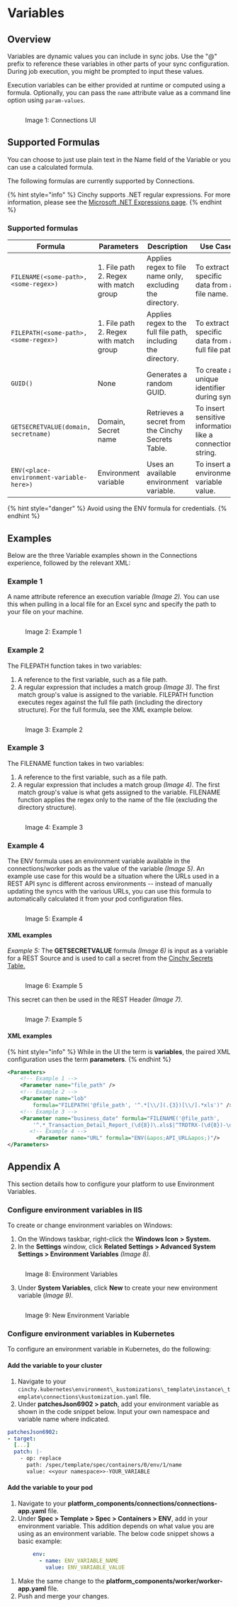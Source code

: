 # Variables

## Overview

Variables are dynamic values you can include in sync jobs. Use the "@" prefix to reference these variables in other parts of your sync configuration. During job execution, you might be prompted to input these values.

Execution variables can be either provided at runtime or computed using a formula. Optionally, you can pass the `name` attribute value as a command line option using `param-values`.

<figure><img src="../../../.gitbook/assets/image (9) (1).png" alt=""><figcaption><p>Image 1: Connections UI</p></figcaption></figure>

## Supported Formulas

You can choose to just use plain text in the Name field of the Variable or you can use a calculated formula.

The following formulas are currently supported by Connections.

{% hint style="info" %}
Cinchy supports .NET regular expressions. For more information, please see the [Microsoft .NET Expressions page](https://learn.microsoft.com/en-us/dotnet/standard/base-types/regular-expressions).
{% endhint %}


### Supported formulas

| Formula | Parameters | Description | Use Case |
| ------- | ---------- | ----------- | -------- |
| `FILENAME(<some-path>, <some-regex>)` | 1. File path<br>2. Regex with match group | Applies regex to file name only, excluding the directory. | To extract specific data from a file name. |
| `FILEPATH(<some-path>, <some-regex>)` | 1. File path<br>2. Regex with match group | Applies regex to the full file path, including the directory. | To extract specific data from a full file path. |
| `GUID()` | None | Generates a random GUID. | To create a unique identifier during sync. |
| `GETSECRETVALUE(domain, secretname)` | Domain, Secret name | Retrieves a secret from the Cinchy Secrets Table. | To insert sensitive information like a connection string. |
| `ENV(<place-environment-variable-here>)` | Environment variable | Uses an available environment variable. | To insert an environment variable value. |


{% hint style="danger" %}
Avoid using the ENV formula for credentials.
{% endhint %}

## Examples

Below are the three Variable examples shown in the Connections experience, followed by the relevant XML:

### Example 1

A name attribute reference an execution variable _(Image 2)._ You can use this when pulling in a local file for an Excel sync and specify the path to your file on your machine.

<figure><img src="../../../.gitbook/assets/image (364).png" alt=""><figcaption><p>Image 2: Example 1</p></figcaption></figure>

### Example 2

The FILEPATH function takes in two variables: 

1. A reference to the first variable, such as a file path.
2. A regular expression that includes a match group _(Image 3)_. The first match group's value is assigned to the variable. FILEPATH function executes regex against the full file path (including the directory structure). For the full formula, see the XML example below.

<figure><img src="../../../.gitbook/assets/image (684).png" alt=""><figcaption><p>Image 3: Example 2</p></figcaption></figure>

### Example 3

The FILENAME function takes in two variables:

1. A reference to the first variable, such as a file path. 
2. A regular expression that includes a match group _(Image 4)_. The first match group's value is what gets assigned to the variable. FILENAME function applies the regex only to the name of the file (excluding the directory structure).

<figure><img src="../../../.gitbook/assets/image (696).png" alt=""><figcaption><p>Image 4: Example 3</p></figcaption></figure>

### Example 4 

The ENV formula uses an environment variable available in the connections/worker pods as the value of the variable _(Image 5)_. An example use case for this would be a situation where the URLs used in a REST API sync is different across environments -- instead of manually updating the syncs with the various URLs, you can use this formula to automatically calculated it from your pod configuration files.

<figure><img src="../../../.gitbook/assets/image (676).png" alt=""><figcaption><p>Image 5: Example 4</p></figcaption></figure>

#### XML examples

_Example 5:_ The **GETSECRETVALUE** formula _(Image 6)_ is input as a variable for a REST Source and is used to call a secret from the [Cinchy Secrets Table.](../../../guides-for-using-cinchy/additional-guides/cinchy-secrets-manager.md)

<div data-full-width="true">

<figure><img src="../../../.gitbook/assets/image (14).png" alt=""><figcaption><p>Image 6: Example 5</p></figcaption></figure>

</div>

This secret can then be used in the REST Header _(Image 7)._

<figure><img src="../../../.gitbook/assets/image (5).png" alt=""><figcaption><p>Image 7: Example 5</p></figcaption></figure>

#### XML examples

{% hint style="info" %}
While in the UI the term is **variables**, the paired XML configuration uses the term **parameters**.
{% endhint %}

```xml
<Parameters>
	<!-- Example 1 -->
	<Parameter name="file_path" />
	<!-- Example 2 -->
	<Parameter name="lob" 
		formula="FILEPATH('@file_path', '^.*[\\/](.{3})[\\/].*xls')" /> 
	<!-- Example 3 -->
	<Parameter name="business_date" formula="FILENAME('@file_path', 
		'^.*_Transaction_Detail_Report_(\d{8})\.xls$|^TRDTRX-(\d{8})-\d{4}[ap]m.xls$')" />
       <!-- Example 4 -->
         <Parameter name="URL" formula="ENV(&apos;API_URL&apos;)"/>
</Parameters>
```

## Appendix A

This section details how to configure your platform to use Environment Variables.

### Configure environment variables in IIS

To create or change environment variables on Windows:

1. On the Windows taskbar, right-click the **Windows Icon** **>** **System.**
2. In the **Settings** window, click **Related Settings > Advanced System Settings > Environment Variables** _(Image 8)._

<figure><img src="../../../.gitbook/assets/image (406).png" alt=""><figcaption><p>Image 8: Environment Variables</p></figcaption></figure>

3. Under **System Variables**, click **New** to create your new environment variable (_Image 9)._

<figure><img src="../../../.gitbook/assets/image (488).png" alt=""><figcaption><p>Image 9: New Environment Variable</p></figcaption></figure>

### Configure environment variables in Kubernetes

To configure an environment variable in Kubernetes, do the following:

#### Add the variable to your cluster

1. Navigate to your `cinchy.kubernetes\environment\_kustomizations\_template\instance\_template\connections\kustomization.yaml` file.
2. Under **patchesJson6902 > patch**, add your environment variable as shown in the code snippet below. Input your own namespace and variable name where indicated.

```yaml
patchesJson6902:
- target:
  [...]
  patch: |-
    - op: replace
      path: /spec/template/spec/containers/0/env/1/name
      value: <<your namespace>>-YOUR_VARIABLE
```

#### Add the variable to your pod

1. Navigate to your **platform\_components/connections/connections-app.yaml** file.
2. Under **Spec > Template > Spec > Containers > ENV**, add in your environment variable. This addition depends on what value you are using as an environment variable. The below code snippet shows a basic example:

```yaml
        env:
          - name: ENV_VARIABLE_NAME
            value: ENV_VARIABLE_VALUE
```

1. Make the same change to the **platform\_components/worker/worker-app.yaml** file.
2. Push and merge your changes.
